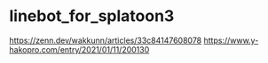 # linebot_for_splatoon3

https://zenn.dev/wakkunn/articles/33c84147608078
https://www.y-hakopro.com/entry/2021/01/11/200130
